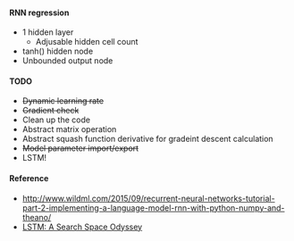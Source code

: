 #### RNN regression
* 1 hidden layer
    * Adjusable hidden cell count
* tanh() hidden node
* Unbounded output node

#### TODO
* ~~Dynamic learning rate~~
* ~~Gradient check~~
* Clean up the code
* Abstract matrix operation
* Abstract squash function derivative for gradeint descent calculation
* ~~Model parameter import/export~~
* LSTM!

#### Reference
* http://www.wildml.com/2015/09/recurrent-neural-networks-tutorial-part-2-implementing-a-language-model-rnn-with-python-numpy-and-theano/
* [LSTM: A Search Space Odyssey](https://arxiv.org/abs/1503.04069)
